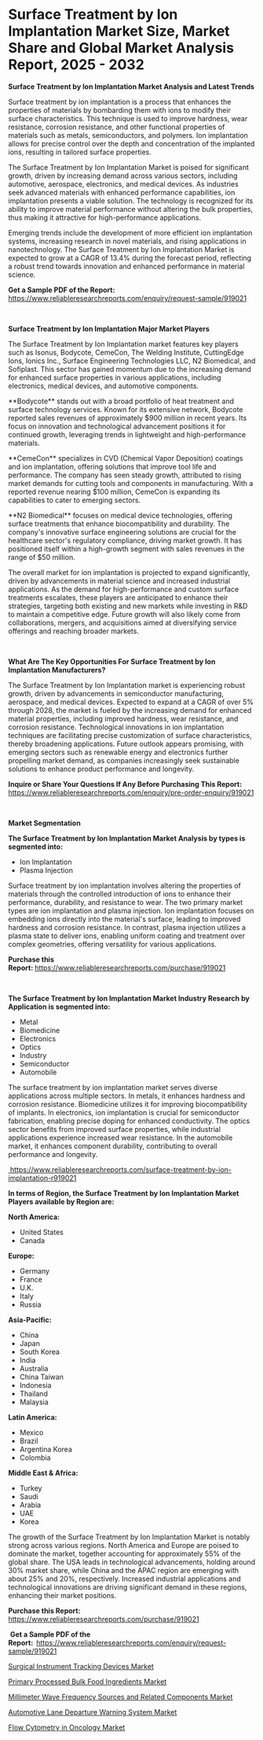 <p><h1>Surface Treatment by Ion Implantation Market Size, Market Share and Global Market Analysis Report, 2025 - 2032</h1></p><p><strong>Surface Treatment by Ion Implantation Market Analysis and Latest Trends</strong></p>
<p><p>Surface treatment by ion implantation is a process that enhances the properties of materials by bombarding them with ions to modify their surface characteristics. This technique is used to improve hardness, wear resistance, corrosion resistance, and other functional properties of materials such as metals, semiconductors, and polymers. Ion implantation allows for precise control over the depth and concentration of the implanted ions, resulting in tailored surface properties.</p><p>The Surface Treatment by Ion Implantation Market is poised for significant growth, driven by increasing demand across various sectors, including automotive, aerospace, electronics, and medical devices. As industries seek advanced materials with enhanced performance capabilities, ion implantation presents a viable solution. The technology is recognized for its ability to improve material performance without altering the bulk properties, thus making it attractive for high-performance applications. </p><p>Emerging trends include the development of more efficient ion implantation systems, increasing research in novel materials, and rising applications in nanotechnology. The Surface Treatment by Ion Implantation Market is expected to grow at a CAGR of 13.4% during the forecast period, reflecting a robust trend towards innovation and enhanced performance in material science.</p></p>
<p><strong>Get a Sample PDF of the Report:&nbsp;</strong> <a href="https://www.reliableresearchreports.com/enquiry/request-sample/919021?utm_campaign=24&utm_medium=2&utm_source=Github&utm_content=ia&utm_term=07032025&utm_id=surface-treatment-by-ion-implantation">https://www.reliableresearchreports.com/enquiry/request-sample/919021</a></p>
<p>&nbsp;</p>
<p><strong>Surface Treatment by Ion Implantation Major Market Players</strong></p>
<p><p>The Surface Treatment by Ion Implantation market features key players such as Isonus, Bodycote, CemeCon, The Welding Institute, CuttingEdge Ions, Ionics Inc., Surface Engineering Technologies LLC, N2 Biomedical, and Sofiplast. This sector has gained momentum due to the increasing demand for enhanced surface properties in various applications, including electronics, medical devices, and automotive components.</p><p>**Bodycote** stands out with a broad portfolio of heat treatment and surface technology services. Known for its extensive network, Bodycote reported sales revenues of approximately $900 million in recent years. Its focus on innovation and technological advancement positions it for continued growth, leveraging trends in lightweight and high-performance materials.</p><p>**CemeCon** specializes in CVD (Chemical Vapor Deposition) coatings and ion implantation, offering solutions that improve tool life and performance. The company has seen steady growth, attributed to rising market demands for cutting tools and components in manufacturing. With a reported revenue nearing $100 million, CemeCon is expanding its capabilities to cater to emerging sectors.</p><p>**N2 Biomedical** focuses on medical device technologies, offering surface treatments that enhance biocompatibility and durability. The company's innovative surface engineering solutions are crucial for the healthcare sector's regulatory compliance, driving market growth. It has positioned itself within a high-growth segment with sales revenues in the range of $50 million.</p><p>The overall market for ion implantation is projected to expand significantly, driven by advancements in material science and increased industrial applications. As the demand for high-performance and custom surface treatments escalates, these players are anticipated to enhance their strategies, targeting both existing and new markets while investing in R&D to maintain a competitive edge. Future growth will also likely come from collaborations, mergers, and acquisitions aimed at diversifying service offerings and reaching broader markets.</p></p>
<p>&nbsp;</p>
<p><strong>What Are The Key Opportunities For Surface Treatment by Ion Implantation Manufacturers?</strong></p>
<p><p>The Surface Treatment by Ion Implantation market is experiencing robust growth, driven by advancements in semiconductor manufacturing, aerospace, and medical devices. Expected to expand at a CAGR of over 5% through 2028, the market is fueled by the increasing demand for enhanced material properties, including improved hardness, wear resistance, and corrosion resistance. Technological innovations in ion implantation techniques are facilitating precise customization of surface characteristics, thereby broadening applications. Future outlook appears promising, with emerging sectors such as renewable energy and electronics further propelling market demand, as companies increasingly seek sustainable solutions to enhance product performance and longevity.</p></p>
<p><strong>Inquire or Share Your Questions If Any Before Purchasing This Report:</strong> <a href="https://www.reliableresearchreports.com/enquiry/pre-order-enquiry/919021?utm_campaign=24&utm_medium=2&utm_source=Github&utm_content=ia&utm_term=07032025&utm_id=surface-treatment-by-ion-implantation">https://www.reliableresearchreports.com/enquiry/pre-order-enquiry/919021</a></p>
<p>&nbsp;</p>
<p><strong>Market Segmentation</strong></p>
<p><strong>The Surface Treatment by Ion Implantation Market Analysis by types is segmented into:</strong></p>
<p><ul><li>Ion Implantation</li><li>Plasma Injection</li></ul></p>
<p><p>Surface treatment by ion implantation involves altering the properties of materials through the controlled introduction of ions to enhance their performance, durability, and resistance to wear. The two primary market types are ion implantation and plasma injection. Ion implantation focuses on embedding ions directly into the material's surface, leading to improved hardness and corrosion resistance. In contrast, plasma injection utilizes a plasma state to deliver ions, enabling uniform coating and treatment over complex geometries, offering versatility for various applications.</p></p>
<p><strong>Purchase this Report:&nbsp;</strong><a href="https://www.reliableresearchreports.com/purchase/919021?utm_campaign=24&utm_medium=2&utm_source=Github&utm_content=ia&utm_term=07032025&utm_id=surface-treatment-by-ion-implantation">https://www.reliableresearchreports.com/purchase/919021</a></p>
<p>&nbsp;</p>
<p><strong>The Surface Treatment by Ion Implantation Market Industry Research by Application is segmented into:</strong></p>
<p><ul><li>Metal</li><li>Biomedicine</li><li>Electronics</li><li>Optics</li><li>Industry</li><li>Semiconductor</li><li>Automobile</li></ul></p>
<p><p>The surface treatment by ion implantation market serves diverse applications across multiple sectors. In metals, it enhances hardness and corrosion resistance. Biomedicine utilizes it for improving biocompatibility of implants. In electronics, ion implantation is crucial for semiconductor fabrication, enabling precise doping for enhanced conductivity. The optics sector benefits from improved surface properties, while industrial applications experience increased wear resistance. In the automobile market, it enhances component durability, contributing to overall performance and longevity.</p></p>
<p><a href="https://www.reliableresearchreports.com/surface-treatment-by-ion-implantation-r919021?utm_campaign=24&utm_medium=2&utm_source=Github&utm_content=ia&utm_term=07032025&utm_id=surface-treatment-by-ion-implantation">&nbsp;https://www.reliableresearchreports.com/surface-treatment-by-ion-implantation-r919021</a></p>
<p><strong>In terms of Region, the Surface Treatment by Ion Implantation Market Players available by Region are:</strong></p>
<p>
    <p> <strong> North America: </strong>
        <ul>
            <li>United States</li>
            <li>Canada</li>
        </ul>
        </p> 
    <p> <strong> Europe: </strong>
        <ul>
            <li>Germany</li>
            <li>France</li>
            <li>U.K.</li>
            <li>Italy</li>
            <li>Russia</li>
        </ul>
        </p> 
    <p> <strong> Asia-Pacific: </strong>
        <ul>
            <li>China</li>
            <li>Japan</li>
            <li>South Korea</li>
            <li>India</li>
            <li>Australia</li>
            <li>China Taiwan</li>
            <li>Indonesia</li>
            <li>Thailand</li>
            <li>Malaysia</li>
        </ul>
        </p> 
    <p> <strong> Latin America: </strong>
        <ul>
            <li>Mexico</li>
            <li>Brazil</li>
            <li>Argentina Korea</li>
            <li>Colombia</li>
        </ul>
        </p> 
    <p> <strong> Middle East & Africa: </strong>
        <ul>
            <li>Turkey</li>
            <li>Saudi</li>
            <li>Arabia</li>
            <li>UAE</li>
            <li>Korea</li>
        </ul>
    </p>
    </p>
<p><p>The growth of the Surface Treatment by Ion Implantation Market is notably strong across various regions. North America and Europe are poised to dominate the market, together accounting for approximately 55% of the global share. The USA leads in technological advancements, holding around 30% market share, while China and the APAC region are emerging with about 25% and 20%, respectively. Increased industrial applications and technological innovations are driving significant demand in these regions, enhancing their market positions.</p></p>
<p><strong>Purchase this Report: </strong><a href="https://www.reliableresearchreports.com/purchase/919021?utm_campaign=24&utm_medium=2&utm_source=Github&utm_content=ia&utm_term=07032025&utm_id=surface-treatment-by-ion-implantation">https://www.reliableresearchreports.com/purchase/919021</a></p>
<p>&nbsp;<strong>Get a Sample PDF of the Report:&nbsp;&nbsp;</strong><a href="https://www.reliableresearchreports.com/enquiry/request-sample/919021?utm_campaign=24&utm_medium=2&utm_source=Github&utm_content=ia&utm_term=07032025&utm_id=surface-treatment-by-ion-implantation">https://www.reliableresearchreports.com/enquiry/request-sample/919021</a></p>
<p><strong></strong></p>
<p><p><a href="https://github.com/jenevycachat/Market-Research-Report-List-1/blob/main/surgical-instrument-tracking-devices-market.md?utm_campaign=24&utm_medium=2&utm_source=Github&utm_content=ia&utm_term=07032025&utm_id=surface-treatment-by-ion-implantation">Surgical Instrument Tracking Devices Market</a></p><p><a href="https://github.com/guleealhani/Market-Research-Report-List-1/blob/main/primary-processed-bulk-food-ingredients-market.md?utm_campaign=24&utm_medium=2&utm_source=Github&utm_content=ia&utm_term=07032025&utm_id=surface-treatment-by-ion-implantation">Primary Processed Bulk Food Ingredients Market</a></p><p><a href="https://github.com/osamhcombre/Market-Research-Report-List-1/blob/main/millimeter-wave-frequency-sources-and-related-components-market.md?utm_campaign=24&utm_medium=2&utm_source=Github&utm_content=ia&utm_term=07032025&utm_id=surface-treatment-by-ion-implantation">Millimeter Wave Frequency Sources and Related Components Market</a></p><p><a href="https://github.com/cobinaydin13/Market-Research-Report-List-1/blob/main/automotive-lane-departure-warning-system-market.md?utm_campaign=24&utm_medium=2&utm_source=Github&utm_content=ia&utm_term=07032025&utm_id=surface-treatment-by-ion-implantation">Automotive Lane Departure Warning System Market</a></p><p><a href="https://github.com/mehakmiamid1/Market-Research-Report-List-1/blob/main/flow-cytometry-in-oncology-market.md?utm_campaign=24&utm_medium=2&utm_source=Github&utm_content=ia&utm_term=07032025&utm_id=surface-treatment-by-ion-implantation">Flow Cytometry in Oncology Market</a></p></p>